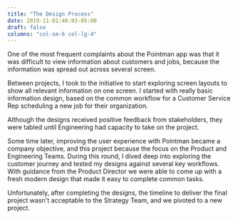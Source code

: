 ```yaml
---
title: "The Design Process"
date: 2019-11-01:46:03-05:00
draft: false
columns: "col-sm-6 col-lg-4"
---
```

One of the most frequent complaints about the Pointman app was that it was difficult to view information about customers and jobs, because the information was spread out across several
screen.

Between projects, I took to the initiative to start exploring screen layouts to show all  relevant information on one screen. I started with really basic information design, based on the common workflow for a Customer Service Rep scheduling a new job for their organization.

Although the designs received positive feedback from stakeholders, they were tabled until Engineering had capacity to take on the project.

Some time later, improving the user experience with Pointman became a company objective, and this  project because the focus on the Product and Engineering Teams. During this round, I dived deep into exploring the customer journey and tested my designs against several key workflows. With guidance from the Product Director we were able to come up with a fresh modern design that made it easy to complete common tasks.

Unfortunately, after completing the designs, the timeline to deliver the final project wasn't
acceptable to the Strategy Team, and we pivoted to a new project.